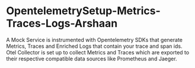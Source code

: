 # OpentelemetrySetup-Metrics-Traces-Logs-Arshaan
A Mock Service is instrumented with Opentelemetry SDKs that generate Metrics, Traces and Enriched Logs that contain your trace and span ids. Otel Collector is set up to collect Metrics and Traces which are exported to their respective compatible data sources like Prometheus and Jaeger.

